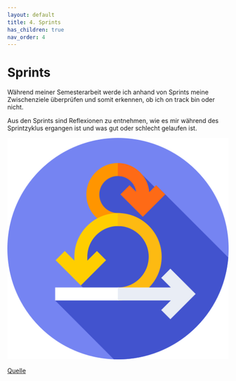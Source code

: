 ```yaml
---
layout: default
title: 4. Sprints
has_children: true
nav_order: 4
---
```


# Sprints

Während meiner Semesterarbeit werde ich anhand von Sprints meine Zwischenziele überprüfen und somit erkennen, ob ich on track bin oder nicht.

Aus den Sprints sind Reflexionen zu entnehmen, wie es mir während des Sprintzyklus ergangen ist und was gut oder schlecht gelaufen ist.

![Scrum Sprint](../../ressources/bilder/scrum.png)

[Quelle](../Quellenverzeichnis/index.md#Sprint)
